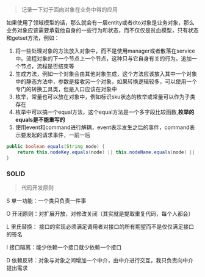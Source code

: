 > 记录一下对于面向对象在业务中得的应用
> 

如果使用了领域模型的话，那么就会有一层entity或者dto对象是业务对象，那么业务对象应该需要承载他自身的一些行为和状态，而不仅仅是贫血模型，只有状态和getset方法，例如：

1. 将一些处理对象的方法放入对象中，而不是使用manager或者散落在service中。流程对象的下一个节点上一个节点，这种只与它自身有关的行为。追加一个节点，流程是否结束等
2. 生成方法，例如一个对象会由其他对象生成，这个方法应该放入其中一个对象中的静态方法中，参数是接收另一个对象，如果转换逻辑较多，可以使用一个专门的转换工具类，但是入口应该在对象中
3. 枚举，常量也可以放在对象中，例如标识sku状态的枚举或常量可以作为子类存在
4. 枚举中可以搞一个equal方法，这个equal方法是一个多字段比较函数,**枚举的equals是不能重写的**
5. 使用event和command进行解耦，event表示发生之后的事件，command表示要发起的请求事件，一前一后

```java
public boolean equals(String node) {
    return this.nodeKey.equals(node) || this.nodeName.equals(node) || (NumberUtil.isInteger(node) && this.nodeIndex == NumberUtil.parseInt(node));
}

```

### SOLID

> 代码开发原则
> 

S 单一功能：一个类只负责一件事

O 开闭原则：对扩展开放，对修改关闭（其实就是提取重复代码，每个人都会）

L 里氏替换： 接口的实现必须满足调用者对接口的所有期望而不是仅仅满足接口的签名

I 接口隔离：能少依赖一个接口就少依赖一个接口

D 依赖反转：对象与对象之间增加一个中介，由中介进行交互，我只负责向中介提出需求